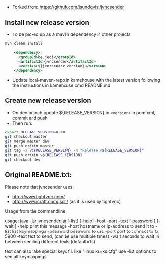 - Forked from: https://github.com/jsundqvist/jvncsender

## Install new release version

- To be picked up as a maven dependency in other projects
```sh
mvn clean install
```
```xml
    <dependency>
      <groupId>be.jedi</groupId>
      <artifactId>jvncsender</artifactId>
      <version>${jvncsender.version}</version>
    </dependency>
```
- Update local-maven-repo in kamehouse with the latest version following the instructions in kamehouse cmd README.md

## Create new release version

- On dev branch update ${RELEASE_VERSION} in `<version>` in pom.xml, commit and push
- Then run:
```sh
export RELEASE_VERSION=X.XX
git checkout master
git merge master dev
git push origin master
git tag -a v${RELEASE_VERSION} -m "Release v${RELEASE_VERSION}"
git push origin v${RELEASE_VERSION}
git checkout dev
```

Original README.txt:
---------------------

Please note that jvncsender uses:

- http://www.tightvnc.com/
- http://www.jcraft.com/jsch/ (as it is used by tightvnc)


Usage from the commandline: 

usage: java -jar jvncsender.jar [-list] [-help] -host <hostname> -port <port> -text <text> [-password <password>] [-wait <seconds>]
 -help                  print this message
 -host <hostname>       hostname or ip-address to send it to
 -list                  list keymappings
 -password <password>   password to use
 -port <port>           port to connect to f.i. 5900
 -text <text>           text to send, (can be use multiple times)
 -wait <seconds>        seconds to wait in between sending different texts (default=1s)

text can also take special keys f.i. like "linux ks=ks.cfg<RETURN>"
use -list options to see all keymappings

